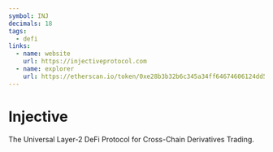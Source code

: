 ```yaml
---
symbol: INJ
decimals: 18
tags:
  - defi
links:
  - name: website
    url: https://injectiveprotocol.com
  - name: explorer
    url: https://etherscan.io/token/0xe28b3b32b6c345a34ff64674606124dd5aceca30
---
```


# Injective

The Universal Layer-2 DeFi Protocol for Cross-Chain Derivatives Trading.
